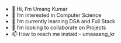 - 👋 Hi, I’m Umang Kumar
- 👀 I’m interested in Computer Science
- 🌱 I’m currently learning DSA and Full Stack
- 💞️ I’m looking to collaborate on Projects
- 📫 How to reach me instaid:- umaaaang_kr


<!---
KrUmang/KrUmang is a ✨ special ✨ repository because its `README.md` (this file) appears on your GitHub profile.
You can click the Preview link to take a look at your changes.
--->
